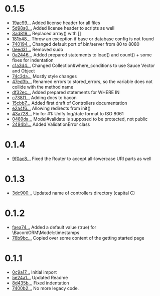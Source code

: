 # 0.1.5
* [19ac99...](https://github.com/Brainsware/bacon/commit/19ac993b4359a42bfddf150b2d2287f9016e9f9f) Added license header for all files
* [5d98a0...](https://github.com/Brainsware/bacon/commit/5d98a0584e2322eeeca1c7506cbaa6e2154e53e2) Added license header to scripts as well
* [3ad819...](https://github.com/Brainsware/bacon/commit/3ad8196373e342c71ec0476b71bcde8935b3a229) Replaced array() with []
* [181b48...](https://github.com/Brainsware/bacon/commit/181b4878ce18b22b046bf886a613f982f9ed9234) Throw an exception if base or database config is not found
* [740194...](https://github.com/Brainsware/bacon/commit/7401943f42403a006b82a3363495690abe05e928) Changed default port of bin/server from 80 to 8080
* [0eed31...](https://github.com/Brainsware/bacon/commit/0eed315685b0829a440c0a8381a8515ce6d8f967) Removed sudo
* [0a2446...](https://github.com/Brainsware/bacon/commit/0a2446f0e1c0fc9df5c4223e4f757e98971e63ff) Added prepared statements to load() and count() + some fixes for indentation
* [c1a3d4...](https://github.com/Brainsware/bacon/commit/c1a3d441412c6ae258d15778ba1b52efe5951796) Changed Collection#where_conditions to use Sauce Vector and Object
* [74c3da...](https://github.com/Brainsware/bacon/commit/74c3da2805f7df4ad16a12f081837ccd310f8f57) Mostly style changes
* [47ed3b...](https://github.com/Brainsware/bacon/commit/47ed3ba693e719634768c2b89eefba7e83b7449f) Renamed errors to stored_errors, so the variable does not collide with the method name
* [df32ec...](https://github.com/Brainsware/bacon/commit/df32ec7517cd33ee4b2f7c83d28d807fc7d23751) Added prepared statements for WHERE IN
* [c738f1...](https://github.com/Brainsware/bacon/commit/c738f15d890c67c713660a1d4fd57f7f3839d4d2) Adding docs to bacon
* [15cbb7...](https://github.com/Brainsware/bacon/commit/15cbb70c298067be6711250682d85d6b33160d23) Added first draft of Controllers documentation
* [e2a4f6...](https://github.com/Brainsware/bacon/commit/e2a4f6dd26812a8dc8e1c27d9f2512b6dbf8a3c9) Allowing redirects from init()
* [43a728...](https://github.com/Brainsware/bacon/commit/43a72802545412f1e0faf71705d90e815c54d92c) Fix for #1: Unify log/date format to ISO 8061
* [0489da...](https://github.com/Brainsware/bacon/commit/0489da3ec6c7334d838fcefbc0bd625f5051ddc1) Model#validate is supposed to be protected, not public
* [2494b1...](https://github.com/Brainsware/bacon/commit/2494b1d74896dab925393ede7911d87633a14d92) Added ValidationError class

# 0.1.4
* [9f0ac8...](https://github.com/Brainsware/bacon/commit/9f0ac88a9c7ce5d4af1cd9c04121b9158288c551) Fixed the Router to accept all-lowercase URI parts as well

# 0.1.3
* [3dc900...](https://github.com/Brainsware/bacon/commit/3dc9006bce26e6a9d57c8df59651ca13bf659cd2) Updated name of controllers directory (capital C)

# 0.1.2
* [faea74...](https://github.com/Brainsware/bacon/commit/faea74009dd2194376c9b30b294382e08d6f141c) Added a default value (true) for \Bacon\ORM\Model::timestamps
* [76b9bc...](https://github.com/Brainsware/bacon/commit/76b9bcb802c86e6097d1937244ef35f5819e1daa) Copied over some content of the getting started page

# 0.1.1
* [0c9a17...](https://github.com/Brainsware/bacon/commit/0c9a176ecda6acb55a48797e038193608b705f94) Initial import
* [5e24a1...](https://github.com/Brainsware/bacon/commit/5e24a1371ef6735e4caabbbe0dc72f2563fb48ec) Updated Readme
* [8d435b...](https://github.com/Brainsware/bacon/commit/8d435b37c7de1f689eb7484d77ca4a0476c6904b) Fixed indentation
* [7400b2...](https://github.com/Brainsware/bacon/commit/7400b2d48fc5d5dcbb4b8702d6f5149ec14a36e9) No more legacy code.
